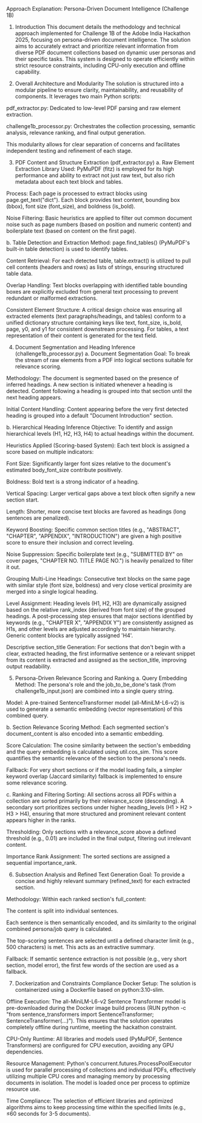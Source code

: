 Approach Explanation: Persona-Driven Document Intelligence (Challenge 1B)
1. Introduction
This document details the methodology and technical approach implemented for Challenge 1B of the Adobe India Hackathon 2025, focusing on persona-driven document intelligence. The solution aims to accurately extract and prioritize relevant information from diverse PDF document collections based on dynamic user personas and their specific tasks. This system is designed to operate efficiently within strict resource constraints, including CPU-only execution and offline capability.

2. Overall Architecture and Modularity
The solution is structured into a modular pipeline to ensure clarity, maintainability, and reusability of components. It leverages two main Python scripts:

pdf_extractor.py: Dedicated to low-level PDF parsing and raw element extraction.

challenge1b_processor.py: Orchestrates the collection processing, semantic analysis, relevance ranking, and final output generation.

This modularity allows for clear separation of concerns and facilitates independent testing and refinement of each stage.

3. PDF Content and Structure Extraction (pdf_extractor.py)
a. Raw Element Extraction
Library Used: PyMuPDF (fitz) is employed for its high performance and ability to extract not just raw text, but also rich metadata about each text block and tables.

Process: Each page is processed to extract blocks using page.get_text("dict"). Each block provides text content, bounding box (bbox), font size (font_size), and boldness (is_bold).

Noise Filtering: Basic heuristics are applied to filter out common document noise such as page numbers (based on position and numeric content) and boilerplate text (based on content on the first page).

b. Table Detection and Extraction
Method: page.find_tables() (PyMuPDF's built-in table detection) is used to identify tables.

Content Retrieval: For each detected table, table.extract() is utilized to pull cell contents (headers and rows) as lists of strings, ensuring structured table data.

Overlap Handling: Text blocks overlapping with identified table bounding boxes are explicitly excluded from general text processing to prevent redundant or malformed extractions.

Consistent Element Structure: A critical design choice was ensuring all extracted elements (text paragraphs/headings, and tables) conform to a unified dictionary structure containing keys like text, font_size, is_bold, page, y0, and y1 for consistent downstream processing. For tables, a text representation of their content is generated for the text field.

4. Document Segmentation and Heading Inference (challenge1b_processor.py)
a. Document Segmentation
Goal: To break the stream of raw elements from a PDF into logical sections suitable for relevance scoring.

Methodology: The document is segmented based on the presence of inferred headings. A new section is initiated whenever a heading is detected. Content following a heading is grouped into that section until the next heading appears.

Initial Content Handling: Content appearing before the very first detected heading is grouped into a default "Document Introduction" section.

b. Hierarchical Heading Inference
Objective: To identify and assign hierarchical levels (H1, H2, H3, H4) to actual headings within the document.

Heuristics Applied (Scoring-based System): Each text block is assigned a score based on multiple indicators:

Font Size: Significantly larger font sizes relative to the document's estimated body_font_size contribute positively.

Boldness: Bold text is a strong indicator of a heading.

Vertical Spacing: Larger vertical gaps above a text block often signify a new section start.

Length: Shorter, more concise text blocks are favored as headings (long sentences are penalized).

Keyword Boosting: Specific common section titles (e.g., "ABSTRACT", "CHAPTER", "APPENDIX", "INTRODUCTION") are given a high positive score to ensure their inclusion and correct leveling.

Noise Suppression: Specific boilerplate text (e.g., "SUBMITTED BY" on cover pages, "CHAPTER NO. TITLE PAGE NO.") is heavily penalized to filter it out.

Grouping Multi-Line Headings: Consecutive text blocks on the same page with similar style (font size, boldness) and very close vertical proximity are merged into a single logical heading.

Level Assignment: Heading levels (H1, H2, H3) are dynamically assigned based on the relative rank_index (derived from font size) of the grouped headings. A post-processing step ensures that major sections identified by keywords (e.g., "CHAPTER X", "APPENDIX Y") are consistently assigned as H1s, and other levels are adjusted accordingly to maintain hierarchy. Generic content blocks are typically assigned 'H4'.

Descriptive section_title Generation: For sections that don't begin with a clear, extracted heading, the first informative sentence or a relevant snippet from its content is extracted and assigned as the section_title, improving output readability.

5. Persona-Driven Relevance Scoring and Ranking
a. Query Embedding
Method: The persona's role and the job_to_be_done's task (from challenge1b_input.json) are combined into a single query string.

Model: A pre-trained SentenceTransformer model (all-MiniLM-L6-v2) is used to generate a semantic embedding (vector representation) of this combined query.

b. Section Relevance Scoring
Method: Each segmented section's document_content is also encoded into a semantic embedding.

Score Calculation: The cosine similarity between the section's embedding and the query embedding is calculated using util.cos_sim. This score quantifies the semantic relevance of the section to the persona's needs.

Fallback: For very short sections or if the model loading fails, a simpler keyword overlap (Jaccard similarity) fallback is implemented to ensure some relevance scoring.

c. Ranking and Filtering
Sorting: All sections across all PDFs within a collection are sorted primarily by their relevance_score (descending). A secondary sort prioritizes sections under higher heading_levels (H1 > H2 > H3 > H4), ensuring that more structured and prominent relevant content appears higher in the ranks.

Thresholding: Only sections with a relevance_score above a defined threshold (e.g., 0.01) are included in the final output, filtering out irrelevant content.

Importance Rank Assignment: The sorted sections are assigned a sequential importance_rank.

6. Subsection Analysis and Refined Text Generation
Goal: To provide a concise and highly relevant summary (refined_text) for each extracted section.

Methodology: Within each ranked section's full_content:

The content is split into individual sentences.

Each sentence is then semantically encoded, and its similarity to the original combined persona/job query is calculated.

The top-scoring sentences are selected until a defined character limit (e.g., 500 characters) is met. This acts as an extractive summary.

Fallback: If semantic sentence extraction is not possible (e.g., very short section, model error), the first few words of the section are used as a fallback.

7. Dockerization and Constraints Compliance
Docker Setup: The solution is containerized using a Dockerfile based on python:3.10-slim.

Offline Execution: The all-MiniLM-L6-v2 Sentence Transformer model is pre-downloaded during the Docker image build process (RUN python -c "from sentence_transformers import SentenceTransformer; SentenceTransformer(...)"). This ensures that the solution operates completely offline during runtime, meeting the hackathon constraint.

CPU-Only Runtime: All libraries and models used (PyMuPDF, Sentence Transformers) are configured for CPU execution, avoiding any GPU dependencies.

Resource Management: Python's concurrent.futures.ProcessPoolExecutor is used for parallel processing of collections and individual PDFs, effectively utilizing multiple CPU cores and managing memory by processing documents in isolation. The model is loaded once per process to optimize resource use.

Time Compliance: The selection of efficient libraries and optimized algorithms aims to keep processing time within the specified limits (e.g., ≤60 seconds for 3-5 documents).